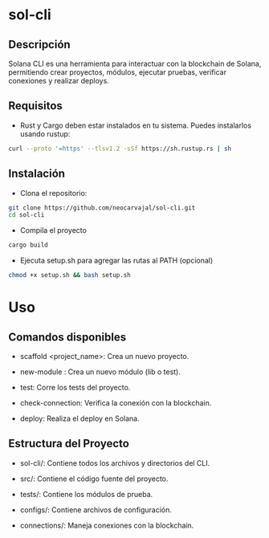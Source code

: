 # sol-cli

## Descripción

Solana CLI es una herramienta para interactuar con la blockchain de Solana, permitiendo crear proyectos, módulos, ejecutar pruebas, verificar conexiones y realizar deploys.

## Requisitos

- Rust y Cargo deben estar instalados en tu sistema. Puedes instalarlos usando rustup:

```bash
curl --proto '=https' --tlsv1.2 -sSf https://sh.rustup.rs | sh
```

## Instalación

- Clona el repositorio:

```bash
git clone https://github.com/neocarvajal/sol-cli.git
cd sol-cli
```

- Compila el proyecto

```bash
cargo build
```

- Ejecuta setup.sh para agregar las rutas al PATH (opcional)

```bash
chmod +x setup.sh && bash setup.sh
```

# Uso

## Comandos disponibles
- scaffold <project_name>: Crea un nuevo proyecto.

- new-module <name>: Crea un nuevo módulo (lib o test).

- test: Corre los tests del proyecto.

- check-connection: Verifica la conexión con la blockchain.

- deploy: Realiza el deploy en Solana.


## Estructura del Proyecto
- sol-cli/: Contiene todos los archivos y directorios del CLI.

- src/: Contiene el código fuente del proyecto.

- tests/: Contiene los módulos de prueba.

- configs/: Contiene archivos de configuración.

- connections/: Maneja conexiones con la blockchain.

